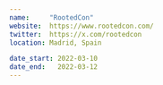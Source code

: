 ```yaml
---
name:     "RootedCon"
website:  https://www.rootedcon.com/
twitter:  https://x.com/rootedcon
location: Madrid, Spain

date_start: 2022-03-10
date_end:   2022-03-12
---
```

